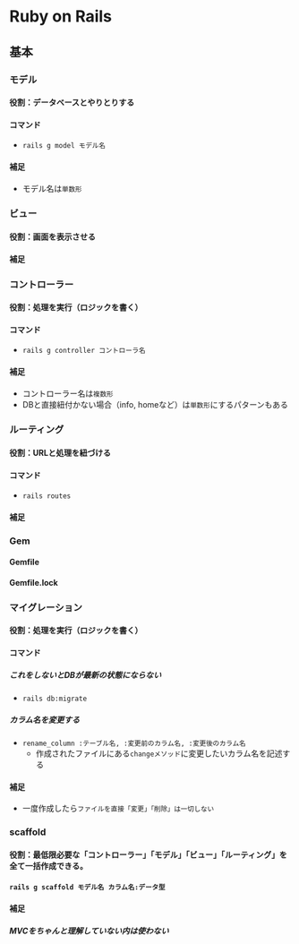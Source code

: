 # Ruby on Rails
## 基本

### モデル
#### 役割：データベースとやりとりする
#### コマンド
- `rails g model モデル名`
#### 補足
- モデル名は`単数形`

### ビュー
#### 役割：画面を表示させる
#### 補足

### コントローラー
#### 役割：処理を実行（ロジックを書く）
#### コマンド
- `rails g controller コントローラ名`
#### 補足
- コントローラー名は`複数形`
- DBと直接紐付かない場合（info, homeなど）は`単数形`にするパターンもある

### ルーティング
#### 役割：URLと処理を紐づける
#### コマンド
- `rails routes`
#### 補足

### Gem
#### Gemfile
#### Gemfile.lock

### マイグレーション
#### 役割：処理を実行（ロジックを書く）
#### コマンド
##### これをしないとDBが最新の状態にならない
- `rails db:migrate`
##### カラム名を変更する
- `rename_column :テーブル名, :変更前のカラム名, :変更後のカラム名`
  - 作成されたファイルにある`changeメソッド`に変更したいカラム名を記述する
#### 補足
-  一度作成したら`ファイルを直接「変更」「削除」は一切しない`

### scaffold
#### 役割：最低限必要な「コントローラー」「モデル」「ビュー」「ルーティング」を全て一括作成できる。
#### `rails g scaffold モデル名 カラム名:データ型`
#### 補足
##### MVCをちゃんと理解していない内は使わない